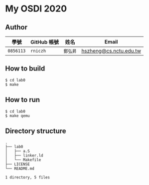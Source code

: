 # My OSDI 2020

## Author

| 學號 | GitHub 帳號 | 姓名 | Email |
| --- | ----------- | --- | --- |
|`0856113`| `rniczh` | `鄭弘昇` | hszheng@cs.nctu.edu.tw |

## How to build

```shell
$ cd lab0
$ make
```

## How to run

```shell
$ cd lab0
$ make qemu
```

## Directory structure

```
.
├── lab0
│   ├── a.S
│   ├── linker.ld
│   └── Makefile
├── LICENSE
└── README.md

1 directory, 5 files
```
